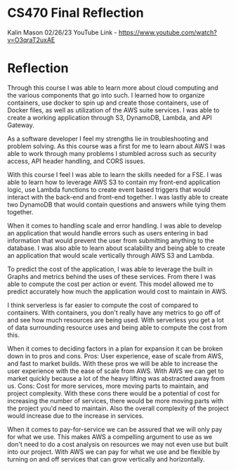 # CS470 Final Reflection
Kalin Mason
02/26/23
YouTube Link - https://www.youtube.com/watch?v=O3qraT2uxAE

# Reflection 

Through this course I was able to learn more about cloud computing and the various components that go into such. I learned how to organize containers, use docker to spin up and create those containers, use of Docker files, as well as utilization of the AWS suite services. I was able to create a working application through S3, DynamoDB, Lambda, and API Gateway.

As a software developer I feel my strengths lie in troubleshooting and problem solving. As this course was a first for me to learn about AWS I was able to work through many problems I stumbled across such as security access, API header handling, and CORS issues. 

With this course I feel I was able to learn the skills needed for a FSE. I was able to learn how to leverage AWS S3 to contain my front-end application logic, use Lambda functions to create event based triggers that would interact with the back-end and front-end together. I was lastly able to create two DynamoDB that would contain questions and answers while tying them together. 

When it comes to handling scale and error handling. I was able to develop an application that would handle errors such as users entering in bad information that would prevent the user from submitting anything to the database. I was also able to learn about scalability and being able to create an application that would scale vertically through AWS S3 and Lambda. 

To predict the cost of the application, I was able to leverage the built in Graphs and metrics behind the uses of these services. From there I was able to compute the cost per action or event. This model allowed me to predict accurately how much the application would cost to maintain in AWS.

I think serverless is far easier to compute the cost of compared to containers. With containers, you don't really have any metrics to go off of and see how much resources are being used. With serverless you get a lot of data surrounding resource uses and being able to compute the cost from this. 

When it comes to deciding factors in a plan for expansion it can be broken down in to pros and cons. 
Pros: User experience, ease of scale from AWS, and fast to market builds. With these pros we will be able to increase the user experience with the ease of scale from AWS. With AWS we can get to market quickly because a lot of the heavy lifting was abstracted away from us. 
Cons: Cost for more services, more moving parts to maintain, and project complexity. With these cons there would be a potential of cost for increasing the number of services, there would be more moving parts with the project you'd need to maintain. Also the overall complexity of the project would increase due to the increase in services.

When it comes to pay-for-service we can be assured that we will only pay for what we use. This makes AWS a compelling argument to use as we don't need to do a cost analysis on resources we may not even use but built into our project. With AWS we can pay for what we use and be flexible by turning on and off services that can grow vertically and horizontally. 
